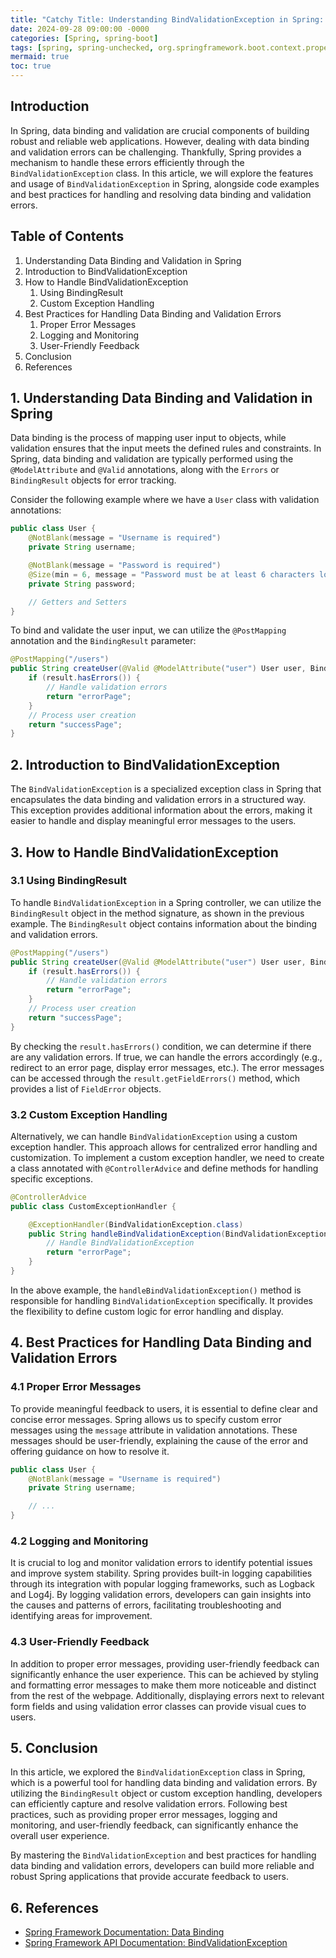 ```yaml
---
title: "Catchy Title: Understanding BindValidationException in Spring: A Guide to Handling Data Binding and Validation Errors"
date: 2024-09-28 09:00:00 -0000
categories: [Spring, spring-boot]
tags: [spring, spring-unchecked, org.springframework.boot.context.properties.bind.validation]
mermaid: true
toc: true
---
```



## Introduction

In Spring, data binding and validation are crucial components of building robust and reliable web applications. However, dealing with data binding and validation errors can be challenging. Thankfully, Spring provides a mechanism to handle these errors efficiently through the `BindValidationException` class. In this article, we will explore the features and usage of `BindValidationException` in Spring, alongside code examples and best practices for handling and resolving data binding and validation errors.

## Table of Contents

1. Understanding Data Binding and Validation in Spring
2. Introduction to BindValidationException
3. How to Handle BindValidationException
    1. Using BindingResult
    2. Custom Exception Handling
4. Best Practices for Handling Data Binding and Validation Errors
    1. Proper Error Messages
    2. Logging and Monitoring
    3. User-Friendly Feedback
5. Conclusion
6. References

## 1. Understanding Data Binding and Validation in Spring

Data binding is the process of mapping user input to objects, while validation ensures that the input meets the defined rules and constraints. In Spring, data binding and validation are typically performed using the `@ModelAttribute` and `@Valid` annotations, along with the `Errors` or `BindingResult` objects for error tracking.

Consider the following example where we have a `User` class with validation annotations:

```java
public class User {
    @NotBlank(message = "Username is required")
    private String username;

    @NotBlank(message = "Password is required")
    @Size(min = 6, message = "Password must be at least 6 characters long")
    private String password;

    // Getters and Setters
}
```

To bind and validate the user input, we can utilize the `@PostMapping` annotation and the `BindingResult` parameter:

```java
@PostMapping("/users")
public String createUser(@Valid @ModelAttribute("user") User user, BindingResult result) {
    if (result.hasErrors()) {
        // Handle validation errors
        return "errorPage";
    }
    // Process user creation
    return "successPage";
}
```

## 2. Introduction to BindValidationException

The `BindValidationException` is a specialized exception class in Spring that encapsulates the data binding and validation errors in a structured way. This exception provides additional information about the errors, making it easier to handle and display meaningful error messages to the users.

## 3. How to Handle BindValidationException

### 3.1 Using BindingResult

To handle `BindValidationException` in a Spring controller, we can utilize the `BindingResult` object in the method signature, as shown in the previous example. The `BindingResult` object contains information about the binding and validation errors.

```java
@PostMapping("/users")
public String createUser(@Valid @ModelAttribute("user") User user, BindingResult result) {
    if (result.hasErrors()) {
        // Handle validation errors
        return "errorPage";
    }
    // Process user creation
    return "successPage";
}
```

By checking the `result.hasErrors()` condition, we can determine if there are any validation errors. If true, we can handle the errors accordingly (e.g., redirect to an error page, display error messages, etc.). The error messages can be accessed through the `result.getFieldErrors()` method, which provides a list of `FieldError` objects.

### 3.2 Custom Exception Handling

Alternatively, we can handle `BindValidationException` using a custom exception handler. This approach allows for centralized error handling and customization. To implement a custom exception handler, we need to create a class annotated with `@ControllerAdvice` and define methods for handling specific exceptions.

```java
@ControllerAdvice
public class CustomExceptionHandler {

    @ExceptionHandler(BindValidationException.class)
    public String handleBindValidationException(BindValidationException ex) {
        // Handle BindValidationException
        return "errorPage";
    }
}
```

In the above example, the `handleBindValidationException()` method is responsible for handling `BindValidationException` specifically. It provides the flexibility to define custom logic for error handling and display.

## 4. Best Practices for Handling Data Binding and Validation Errors

### 4.1 Proper Error Messages

To provide meaningful feedback to users, it is essential to define clear and concise error messages. Spring allows us to specify custom error messages using the `message` attribute in validation annotations. These messages should be user-friendly, explaining the cause of the error and offering guidance on how to resolve it.

```java
public class User {
    @NotBlank(message = "Username is required")
    private String username;

    // ...
}
```

### 4.2 Logging and Monitoring

It is crucial to log and monitor validation errors to identify potential issues and improve system stability. Spring provides built-in logging capabilities through its integration with popular logging frameworks, such as Logback and Log4j. By logging validation errors, developers can gain insights into the causes and patterns of errors, facilitating troubleshooting and identifying areas for improvement.

### 4.3 User-Friendly Feedback

In addition to proper error messages, providing user-friendly feedback can significantly enhance the user experience. This can be achieved by styling and formatting error messages to make them more noticeable and distinct from the rest of the webpage. Additionally, displaying errors next to relevant form fields and using validation error classes can provide visual cues to users.

## 5. Conclusion

In this article, we explored the `BindValidationException` class in Spring, which is a powerful tool for handling data binding and validation errors. By utilizing the `BindingResult` object or custom exception handling, developers can efficiently capture and resolve validation errors. Following best practices, such as providing proper error messages, logging and monitoring, and user-friendly feedback, can significantly enhance the overall user experience.

By mastering the `BindValidationException` and best practices for handling data binding and validation errors, developers can build more reliable and robust Spring applications that provide accurate feedback to users.

## 6. References

- [Spring Framework Documentation: Data Binding](https://docs.spring.io/spring-framework/docs/current/reference/html/core.html#validation)
- [Spring Framework API Documentation: BindValidationException](https://docs.spring.io/spring-framework/docs/current/javadoc-api/org/springframework/validation/BindValidationException.html)
